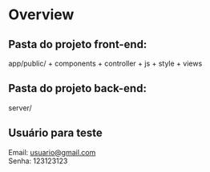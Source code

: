 # Overview

## Pasta do projeto front-end:

app/public/
    + components
    + controller
    + js
    + style
    + views


## Pasta do projeto back-end:

server/


## Usuário para teste

Email: usuario@gmail.com  
Senha: 123123123